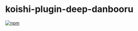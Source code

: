 # koishi-plugin-deep-danbooru

[![npm](https://img.shields.io/npm/v/koishi-plugin-deep-danbooru?style=flat-square)](https://www.npmjs.com/package/koishi-plugin-deep-danbooru)


